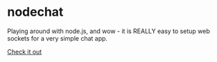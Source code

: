# nodechat

Playing around with node.js, and wow - it is REALLY easy to setup web sockets for a very simple chat app.

[Check it out](http://chat.derrickshowers.com)
